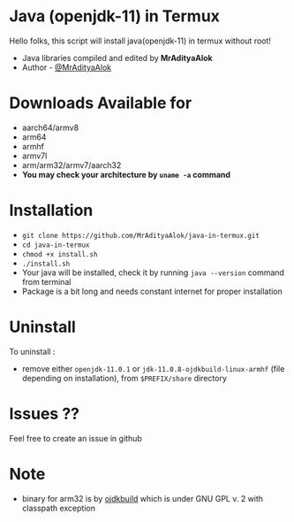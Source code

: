 # Java (openjdk-11) in Termux
Hello folks, this script will install java(openjdk-11) in termux without root!

- Java libraries compiled and edited by **MrAdityaAlok**
- Author - [@MrAdityaAlok](https://github.com/MrAdityaAlok)
# Downloads Available for 
- aarch64/armv8
- arm64
- armhf
- armv7l
- arm/arm32/armv7/aarch32
- **You may check your architecture by `uname -a` command**
# Installation
- `git clone https://github.com/MrAdityaAlok/java-in-termux.git`
- `cd java-in-termux`
- `chmod +x install.sh`
- `./install.sh`
- Your java will be installed, check it by running `java --version` command from terminal
- Package is a bit long  and needs constant internet for proper installation

# Uninstall
To uninstall : 
- remove either `openjdk-11.0.1` or `jdk-11.0.8-ojdkbuild-linux-armhf` (file depending on installation), from `$PREFIX/share` directory

# Issues ??
Feel free to create an issue in github

# Note
- binary for arm32 is by [ojdkbuild](https://github.com/ojdkbuild/contrib_jdk11u-arm32-ci) which is under GNU GPL v. 2 with classpath exception
